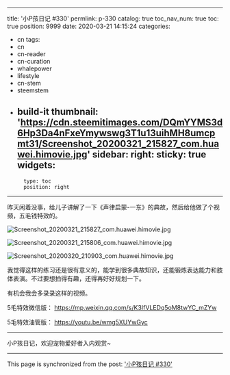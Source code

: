 
---
title: '小P孩日记 #330'
permlink: p-330
catalog: true
toc_nav_num: true
toc: true
position: 9999
date: 2020-03-21 14:15:24
categories:
- cn
tags:
- cn
- cn-reader
- cn-curation
- whalepower
- lifestyle
- cn-stem
- steemstem
- build-it
thumbnail: 'https://cdn.steemitimages.com/DQmYYMS3d6Hp3Da4nFxeYmywswg3T1u13uihMH8umcpmt31/Screenshot_20200321_215827_com.huawei.himovie.jpg'
sidebar:
    right:
        sticky: true
widgets:
    -
        type: toc
        position: right
---


昨天闲着没事，给儿子讲解了一下《声律启蒙-一东》的典故，然后给他做了个视频，五毛钱特效的。

![Screenshot_20200321_215827_com.huawei.himovie.jpg](https://cdn.steemitimages.com/DQmYYMS3d6Hp3Da4nFxeYmywswg3T1u13uihMH8umcpmt31/Screenshot_20200321_215827_com.huawei.himovie.jpg)


![Screenshot_20200321_215806_com.huawei.himovie.jpg](https://cdn.steemitimages.com/DQmVpoyBSvUddFMdVQykEnqdoqh2sPxiaPRgrH2GN7AZwSG/Screenshot_20200321_215806_com.huawei.himovie.jpg)


![Screenshot_20200320_210903_com.huawei.himovie.jpg](https://cdn.steemitimages.com/DQmeJ2EpqwvYgGZeyrB7bARTieC6XLMn4FY1N2vE4u5xXE3/Screenshot_20200320_210903_com.huawei.himovie.jpg)

我觉得这样的练习还是很有意义的，能学到很多典故知识，还能锻炼表达能力和肢体表演。不过要想拍得有趣，还得再好好规划一下。

有机会我会多录录这样的视频。

5毛特效微信版：
https://mp.weixin.qq.com/s/K3IfVLEDq5oM8twYC_mZYw

5毛特效油管版：
https://youtu.be/wmg5XUYwGyc

***
小P孩日记，欢迎宠物爱好者入内观赏~

- - -

This page is synchronized from the post: ['小P孩日记 #330'](https://steemit.com/@julian2013/p-330)
